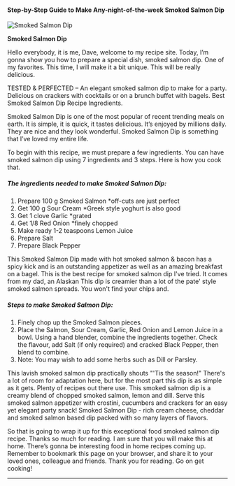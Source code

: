             

#### Step-by-Step Guide to Make Any-night-of-the-week Smoked Salmon Dip

![Smoked Salmon Dip](https://img-global.cpcdn.com/recipes/81fe3b249eb19fd7/751x532cq70/smoked-salmon-dip-recipe-main-photo.jpg)

**Smoked Salmon Dip**

Hello everybody, it is me, Dave, welcome to my recipe site. Today, I’m gonna show you how to prepare a special dish, smoked salmon dip. One of my favorites. This time, I will make it a bit unique. This will be really delicious.

TESTED & PERFECTED – An elegant smoked salmon dip to make for a party. Delicious on crackers with cocktails or on a brunch buffet with bagels. Best Smoked Salmon Dip Recipe Ingredients.

Smoked Salmon Dip is one of the most popular of recent trending meals on earth. It is simple, it is quick, it tastes delicious. It’s enjoyed by millions daily. They are nice and they look wonderful. Smoked Salmon Dip is something that I’ve loved my entire life.

To begin with this recipe, we must prepare a few ingredients. You can have smoked salmon dip using 7 ingredients and 3 steps. Here is how you cook that.

##### The ingredients needed to make Smoked Salmon Dip:

1.  Prepare 100 g Smoked Salmon \*off-cuts are just perfect
2.  Get 100 g Sour Cream \*Greek style yoghurt is also good
3.  Get 1 clove Garlic \*grated
4.  Get 1/8 Red Onion \*finely chopped
5.  Make ready 1-2 teaspoons Lemon Juice
6.  Prepare Salt
7.  Prepare Black Pepper

This Smoked Salmon Dip made with hot smoked salmon & bacon has a spicy kick and is an outstanding appetizer as well as an amazing breakfast on a bagel. This is the best recipe for smoked salmon dip I've tried. It comes from my dad, an Alaskan This dip is creamier than a lot of the pate' style smoked salmon spreads. You won't find your chips and.

##### Steps to make Smoked Salmon Dip:

1.  Finely chop up the Smoked Salmon pieces.
2.  Place the Salmon, Sour Cream, Garlic, Red Onion and Lemon Juice in a bowl. Using a hand blender, combine the ingredients together. Check the flavour, add Salt (if only required) and cracked Black Pepper, then blend to combine.
3.  Note: You may wish to add some herbs such as Dill or Parsley.

This lavish smoked salmon dip practically shouts "'Tis the season!" There's a lot of room for adaptation here, but for the most part this dip is as simple as it gets. Plenty of recipes out there use. This smoked salmon dip is a creamy blend of chopped smoked salmon, lemon and dill. Serve this smoked salmon appetizer with crostini, cucumbers and crackers for an easy yet elegant party snack! Smoked Salmon Dip - rich cream cheese, cheddar and smoked salmon based dip packed with so many layers of flavors.

So that is going to wrap it up for this exceptional food smoked salmon dip recipe. Thanks so much for reading. I am sure that you will make this at home. There’s gonna be interesting food in home recipes coming up. Remember to bookmark this page on your browser, and share it to your loved ones, colleague and friends. Thank you for reading. Go on get cooking!

* * *